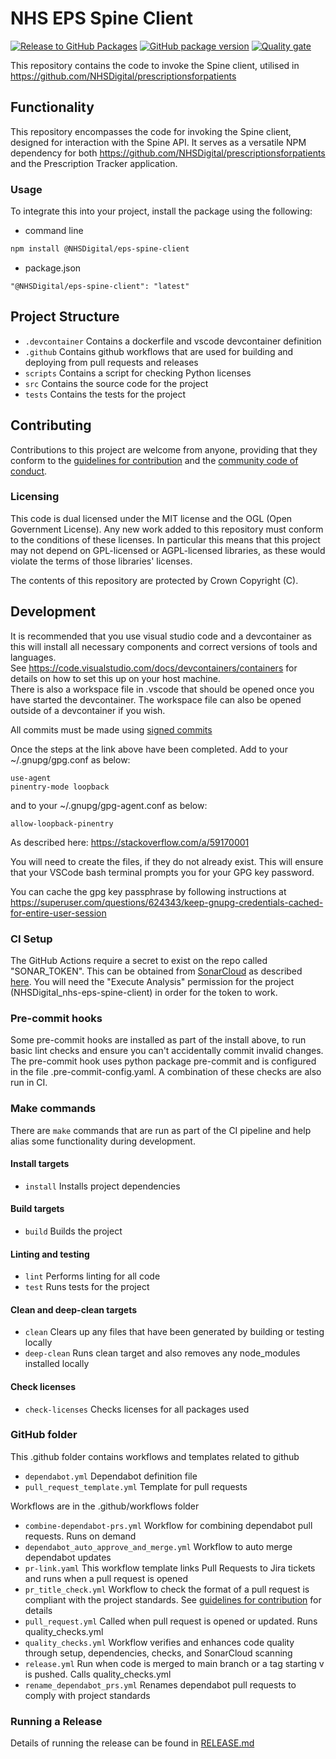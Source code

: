 # NHS EPS Spine Client

[![Release to GitHub Packages](https://github.com/NHSDigital/nhs-eps-spine-client/actions/workflows/release.yml/badge.svg?branch=main)](https://github.com/NHSDigital/nhs-eps-spine-client/actions/workflows/release.yml)
[![GitHub package version](https://img.shields.io/github/package-json/v/NHSDigital/nhs-eps-spine-client)](https://github.com/NHSDigital/nhs-eps-spine-client/pkgs/npm/eps-spine-client)
[![Quality gate](https://sonarcloud.io/api/project_badges/quality_gate?project=NHSDigital_nhs-eps-spine-client)](https://sonarcloud.io/summary/new_code?id=NHSDigital_nhs-eps-spine-client)

This repository contains the code to invoke the Spine client, utilised in <https://github.com/NHSDigital/prescriptionsforpatients>

## Functionality

This repository encompasses the code for invoking the Spine client, designed for interaction with the Spine API. It serves as a versatile NPM dependency for both <https://github.com/NHSDigital/prescriptionsforpatients> and the Prescription Tracker application.

### Usage

To integrate this into your project, install the package using the following:

- command line

```bash
npm install @NHSDigital/eps-spine-client
```

- package.json

```
"@NHSDigital/eps-spine-client": "latest"
```

## Project Structure

- `.devcontainer` Contains a dockerfile and vscode devcontainer definition
- `.github` Contains github workflows that are used for building and deploying from pull requests and releases
- `scripts` Contains a script for checking Python licenses
- `src` Contains the source code for the project
- `tests` Contains the tests for the project

## Contributing

Contributions to this project are welcome from anyone, providing that they conform to the [guidelines for contribution](./CONTRIBUTING.md) and the [community code of conduct](./CODE_OF_CONDUCT.md).

### Licensing

This code is dual licensed under the MIT license and the OGL (Open Government License). Any new work added to this repository must conform to the conditions of these licenses. In particular this means that this project may not depend on GPL-licensed or AGPL-licensed libraries, as these would violate the terms of those libraries' licenses.

The contents of this repository are protected by Crown Copyright (C).

## Development

It is recommended that you use visual studio code and a devcontainer as this will install all necessary components and correct versions of tools and languages.  
See <https://code.visualstudio.com/docs/devcontainers/containers> for details on how to set this up on your host machine.  
There is also a workspace file in .vscode that should be opened once you have started the devcontainer. The workspace file can also be opened outside of a devcontainer if you wish.

All commits must be made using [signed commits](https://docs.github.com/en/authentication/managing-commit-signature-verification/signing-commits)

Once the steps at the link above have been completed. Add to your ~/.gnupg/gpg.conf as below:

```
use-agent
pinentry-mode loopback
```

and to your ~/.gnupg/gpg-agent.conf as below:

```
allow-loopback-pinentry
```

As described here:
<https://stackoverflow.com/a/59170001>

You will need to create the files, if they do not already exist.
This will ensure that your VSCode bash terminal prompts you for your GPG key password.

You can cache the gpg key passphrase by following instructions at <https://superuser.com/questions/624343/keep-gnupg-credentials-cached-for-entire-user-session>

### CI Setup

The GitHub Actions require a secret to exist on the repo called "SONAR_TOKEN".
This can be obtained from [SonarCloud](https://sonarcloud.io/)
as described [here](https://docs.sonarsource.com/sonarqube/latest/user-guide/user-account/generating-and-using-tokens/).
You will need the "Execute Analysis" permission for the project (NHSDigital_nhs-eps-spine-client) in order for the token to work.

### Pre-commit hooks

Some pre-commit hooks are installed as part of the install above, to run basic lint checks and ensure you can't accidentally commit invalid changes.
The pre-commit hook uses python package pre-commit and is configured in the file .pre-commit-config.yaml.
A combination of these checks are also run in CI.

### Make commands

There are `make` commands that are run as part of the CI pipeline and help alias some functionality during development.

#### Install targets

- `install` Installs project dependencies

#### Build targets

- `build` Builds the project

#### Linting and testing

- `lint` Performs linting for all code
- `test` Runs tests for the project

#### Clean and deep-clean targets

- `clean` Clears up any files that have been generated by building or testing locally
- `deep-clean` Runs clean target and also removes any node_modules installed locally

#### Check licenses

- `check-licenses` Checks licenses for all packages used

### GitHub folder

This .github folder contains workflows and templates related to github

- `dependabot.yml` Dependabot definition file
- `pull_request_template.yml` Template for pull requests

Workflows are in the .github/workflows folder

- `combine-dependabot-prs.yml` Workflow for combining dependabot pull requests. Runs on demand
- `dependabot_auto_approve_and_merge.yml` Workflow to auto merge dependabot updates
- `pr-link.yaml` This workflow template links Pull Requests to Jira tickets and runs when a pull request is opened
- `pr_title_check.yml` Workflow to check the format of a pull request is compliant with the project standards. See [guidelines for contribution](./CONTRIBUTING.md) for details
- `pull_request.yml` Called when pull request is opened or updated. Runs quality_checks.yml
- `quality_checks.yml` Workflow verifies and enhances code quality through setup, dependencies, checks, and SonarCloud scanning
- `release.yml` Run when code is merged to main branch or a tag starting v is pushed. Calls quality_checks.yml
- `rename_dependabot_prs.yml` Renames dependabot pull requests to comply with project standards

### Running a Release

Details of running the release can be found in [RELEASE.md](./RELEASE.md)
